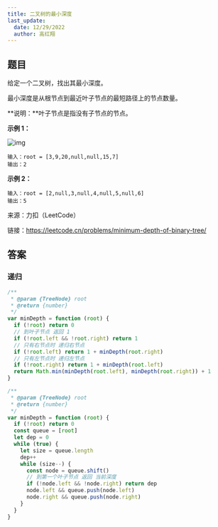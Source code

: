 ```yaml
---
title: 二叉树的最小深度
last_update:
  date: 12/29/2022
  author: 高红翔
---
```


## 题目

给定一个二叉树，找出其最小深度。

最小深度是从根节点到最近叶子节点的最短路径上的节点数量。

**说明：**叶子节点是指没有子节点的节点。

**示例 1：**

![img](https://assets.leetcode.com/uploads/2020/10/12/ex_depth.jpg)

```
输入：root = [3,9,20,null,null,15,7]
输出：2
```

**示例 2：**

```
输入：root = [2,null,3,null,4,null,5,null,6]
输出：5
```

来源：力扣（LeetCode）

链接：https://leetcode.cn/problems/minimum-depth-of-binary-tree/

## 答案

### 递归

```js
/**
 * @param {TreeNode} root
 * @return {number}
 */
var minDepth = function (root) {
  if (!root) return 0
  // 到叶子节点 返回 1
  if (!root.left && !root.right) return 1
  // 只有右节点时 递归右节点
  if (!root.left) return 1 + minDepth(root.right)
  // 只有左节点时 递归左节点
  if (!root.right) return 1 + minDepth(root.left)
  return Math.min(minDepth(root.left), minDepth(root.right)) + 1
}
```

```js
/**
 * @param {TreeNode} root
 * @return {number}
 */
var minDepth = function (root) {
  if (!root) return 0
  const queue = [root]
  let dep = 0
  while (true) {
    let size = queue.length
    dep++
    while (size--) {
      const node = queue.shift()
      // 到第一个叶子节点 返回 当前深度
      if (!node.left && !node.right) return dep
      node.left && queue.push(node.left)
      node.right && queue.push(node.right)
    }
  }
}
```

